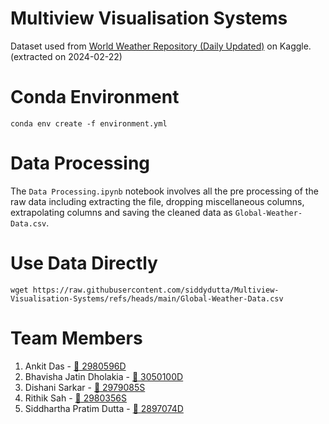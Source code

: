 # Multiview Visualisation Systems

Dataset used from [World Weather Repository (Daily Updated)](https://www.kaggle.com/datasets/nelgiriyewithana/global-weather-repository/data) on Kaggle. (extracted on 2024-02-22)

# Conda Environment
```
conda env create -f environment.yml
```

# Data Processing
The `Data Processing.ipynb` notebook involves all the pre processing of the raw data including extracting the file, dropping miscellaneous columns, extrapolating columns and saving the cleaned data as `Global-Weather-Data.csv`.

# Use Data Directly
```
wget https://raw.githubusercontent.com/siddydutta/Multiview-Visualisation-Systems/refs/heads/main/Global-Weather-Data.csv
```

# Team Members
1. Ankit Das - [:email: 2980596D](mailto:2980596D@student.gla.ac.uk)
2. Bhavisha Jatin Dholakia - [:email: 3050100D](mailto:3050100D@student.gla.ac.uk)
3. Dishani Sarkar - [:email: 2979085S](mailto:2979085S@student.gla.ac.uk)
4. Rithik Sah - [:email: 2980356S](mailto:2980356S@student.gla.ac.uk)
5. Siddhartha Pratim Dutta - [:email: 2897074D](mailto:2897074D@student.gla.ac.uk)
